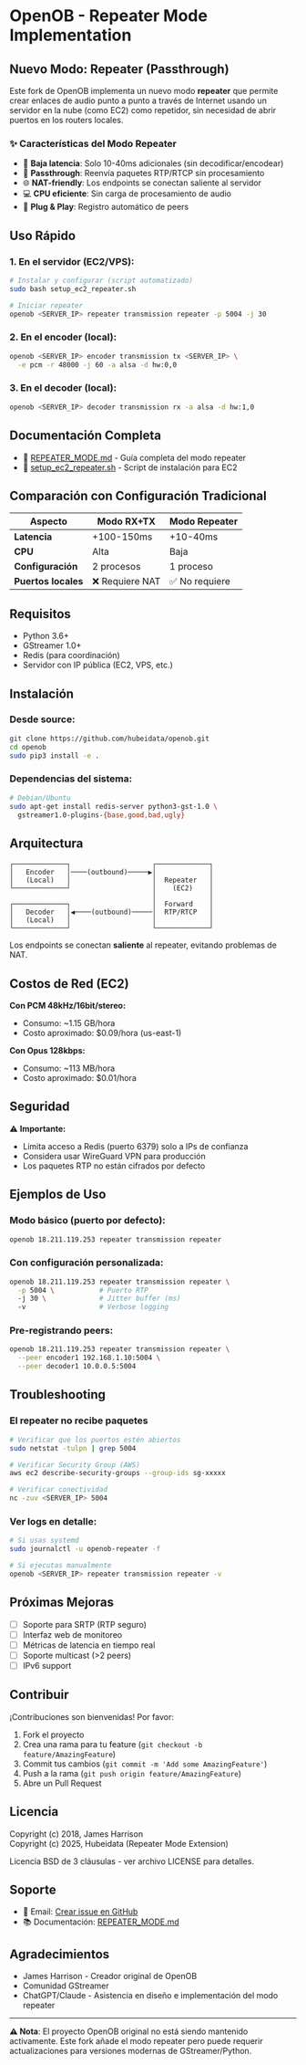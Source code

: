 # OpenOB - Repeater Mode Implementation

## Nuevo Modo: Repeater (Passthrough)

Este fork de OpenOB implementa un nuevo modo **repeater** que permite crear enlaces de audio punto a punto a través de Internet usando un servidor en la nube (como EC2) como repetidor, sin necesidad de abrir puertos en los routers locales.

### ✨ Características del Modo Repeater

- 🚀 **Baja latencia**: Solo 10-40ms adicionales (sin decodificar/encodear)
- 🔄 **Passthrough**: Reenvía paquetes RTP/RTCP sin procesamiento
- 🌐 **NAT-friendly**: Los endpoints se conectan saliente al servidor
- 💻 **CPU eficiente**: Sin carga de procesamiento de audio
- 🔌 **Plug & Play**: Registro automático de peers

## Uso Rápido

### 1. En el servidor (EC2/VPS):

```bash
# Instalar y configurar (script automatizado)
sudo bash setup_ec2_repeater.sh

# Iniciar repeater
openob <SERVER_IP> repeater transmission repeater -p 5004 -j 30
```

### 2. En el encoder (local):

```bash
openob <SERVER_IP> encoder transmission tx <SERVER_IP> \
  -e pcm -r 48000 -j 60 -a alsa -d hw:0,0
```

### 3. En el decoder (local):

```bash
openob <SERVER_IP> decoder transmission rx -a alsa -d hw:1,0
```

## Documentación Completa

- 📖 [REPEATER_MODE.md](REPEATER_MODE.md) - Guía completa del modo repeater
- 🚀 [setup_ec2_repeater.sh](setup_ec2_repeater.sh) - Script de instalación para EC2

## Comparación con Configuración Tradicional

| Aspecto | Modo RX+TX | Modo Repeater |
|---------|------------|---------------|
| **Latencia** | +100-150ms | +10-40ms |
| **CPU** | Alta | Baja |
| **Configuración** | 2 procesos | 1 proceso |
| **Puertos locales** | ❌ Requiere NAT | ✅ No requiere |

## Requisitos

- Python 3.6+
- GStreamer 1.0+
- Redis (para coordinación)
- Servidor con IP pública (EC2, VPS, etc.)

## Instalación

### Desde source:

```bash
git clone https://github.com/hubeidata/openob.git
cd openob
sudo pip3 install -e .
```

### Dependencias del sistema:

```bash
# Debian/Ubuntu
sudo apt-get install redis-server python3-gst-1.0 \
  gstreamer1.0-plugins-{base,good,bad,ugly}
```

## Arquitectura

```
┌─────────────┐                    ┌─────────────┐
│   Encoder   │────(outbound)─────▶│             │
│   (Local)   │                    │  Repeater   │
└─────────────┘                    │    (EC2)    │
                                   │             │
┌─────────────┐                    │  Forward    │
│   Decoder   │◀────(outbound)─────│  RTP/RTCP   │
│   (Local)   │                    │             │
└─────────────┘                    └─────────────┘
```

Los endpoints se conectan **saliente** al repeater, evitando problemas de NAT.

## Costos de Red (EC2)

**Con PCM 48kHz/16bit/stereo:**
- Consumo: ~1.15 GB/hora
- Costo aproximado: $0.09/hora (us-east-1)

**Con Opus 128kbps:**
- Consumo: ~113 MB/hora
- Costo aproximado: $0.01/hora

## Seguridad

⚠️ **Importante:**
- Limita acceso a Redis (puerto 6379) solo a IPs de confianza
- Considera usar WireGuard VPN para producción
- Los paquetes RTP no están cifrados por defecto

## Ejemplos de Uso

### Modo básico (puerto por defecto):

```bash
openob 18.211.119.253 repeater transmission repeater
```

### Con configuración personalizada:

```bash
openob 18.211.119.253 repeater transmission repeater \
  -p 5004 \           # Puerto RTP
  -j 30 \             # Jitter buffer (ms)
  -v                  # Verbose logging
```

### Pre-registrando peers:

```bash
openob 18.211.119.253 repeater transmission repeater \
  --peer encoder1 192.168.1.10:5004 \
  --peer decoder1 10.0.0.5:5004
```

## Troubleshooting

### El repeater no recibe paquetes

```bash
# Verificar que los puertos estén abiertos
sudo netstat -tulpn | grep 5004

# Verificar Security Group (AWS)
aws ec2 describe-security-groups --group-ids sg-xxxxx

# Verificar conectividad
nc -zuv <SERVER_IP> 5004
```

### Ver logs en detalle:

```bash
# Si usas systemd
sudo journalctl -u openob-repeater -f

# Si ejecutas manualmente
openob <SERVER_IP> repeater transmission repeater -v
```

## Próximas Mejoras

- [ ] Soporte para SRTP (RTP seguro)
- [ ] Interfaz web de monitoreo
- [ ] Métricas de latencia en tiempo real
- [ ] Soporte multicast (>2 peers)
- [ ] IPv6 support

## Contribuir

¡Contribuciones son bienvenidas! Por favor:

1. Fork el proyecto
2. Crea una rama para tu feature (`git checkout -b feature/AmazingFeature`)
3. Commit tus cambios (`git commit -m 'Add some AmazingFeature'`)
4. Push a la rama (`git push origin feature/AmazingFeature`)
5. Abre un Pull Request

## Licencia

Copyright (c) 2018, James Harrison  
Copyright (c) 2025, Hubeidata (Repeater Mode Extension)

Licencia BSD de 3 cláusulas - ver archivo LICENSE para detalles.

## Soporte

- 📧 Email: [Crear issue en GitHub](https://github.com/hubeidata/openob/issues)
- 📚 Documentación: [REPEATER_MODE.md](REPEATER_MODE.md)

## Agradecimientos

- James Harrison - Creador original de OpenOB
- Comunidad GStreamer
- ChatGPT/Claude - Asistencia en diseño e implementación del modo repeater

---

**⚠️ Nota**: El proyecto OpenOB original no está siendo mantenido activamente. Este fork añade el modo repeater pero puede requerir actualizaciones para versiones modernas de GStreamer/Python.
